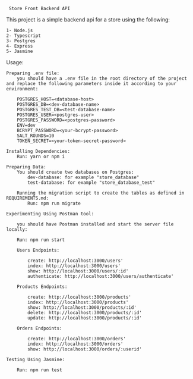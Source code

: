      Store Front Backend API

This project is a simple backend api for a store using the following:

    1- Node.js
    2- Typescript
    3- Postgres
    4- Express
    5- Jasmine

Usage:

    Preparing .env file:
        you should have a .env file in the root directory of the project and replace the following parameters inside it according to your environment:

        POSTGRES_HOST=<database-host>
        POSTGRES_DB=<dev-database-name>
        POSTGRES_TEST_DB=<test-database-name>
        POSTGRES_USER=<postgres-user>
        POSTGRES_PASSWORD=<postgres-password>
        ENV=dev
        BCRYPT_PASSWORD=<your-bcrypt-password>
        SALT_ROUNDS=10
        TOKEN_SECRET=<your-token-secret-password> 

    Installing Dependencies: 
        Run: yarn or npm i 

    Preparing Data:
        You should create two databases on Postgres:
            dev-database: for example "store_database"
            test-database: for example "store_database_test"
        
        Running the migration script to create the tables as defined in REQUIREMENTS.md:
            Run: npm run migrate

    Experimenting Using Postman tool:

        you should have Postman installed and start the server file locally:

        Run: npm run start

        Users Endpoints:

            create: http://localhost:3000/users'
            index: http://localhost:3000/users'
            show: http://localhost:3000/users/:id'
            authenticate: http://localhost:3000/users/authenticate'

        Products Endpoints:

            create: http://localhost:3000/products'
            index: http://localhost:3000/products'
            show: http://localhost:3000/products/:id'
            delete: http://localhost:3000/products/:id'
            update: http://localhost:3000/products/:id'

        Orders Endpoints:

            create: http://localhost:3000/orders'
            index: http://localhost:3000/orders'
            show: http://localhost:3000/orders/:userid'

    Testing Using Jasmine:

        Run: npm run test


